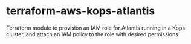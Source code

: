 # terraform-aws-kops-atlantis
Terraform module to provision an IAM role for Atlantis running in a Kops cluster, and attach an IAM policy to the role with desired permissions
